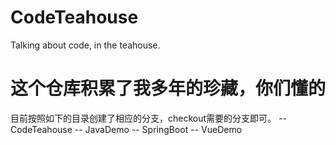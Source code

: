 # CodeTeahouse
Talking about code, in the teahouse.

# 这个仓库积累了我多年的珍藏，你们懂的
目前按照如下的目录创建了相应的分支，checkout需要的分支即可。
-- CodeTeahouse
   -- JavaDemo
   -- SpringBoot
   -- VueDemo
